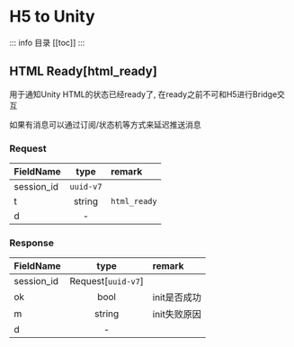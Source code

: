 # H5 to Unity

::: info 目录
[[toc]]
:::

## HTML Ready[html_ready]

用于通知Unity HTML的状态已经ready了, 在ready之前不可和H5进行Bridge交互

如果有消息可以通过订阅/状态机等方式来延迟推送消息

### Request

| FieldName  |   type    | remark       |
| ---------- | :-------: | :----------- |
| session_id | `uuid-v7` |              |
| t          |  string   | `html_ready` |
| d          |     -     |              |

### Response

| FieldName  |        type        | remark       |
| ---------- | :----------------: | :----------- |
| session_id | Request[`uuid-v7`] |              |
| ok         |        bool        | init是否成功 |
| m          |       string       | init失败原因 |
| d          |         -          |              |